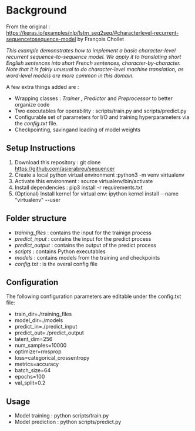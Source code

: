 # Background

From the original : https://keras.io/examples/nlp/lstm_seq2seq/#characterlevel-recurrent-sequencetosequence-model by François Chollet

*This example demonstrates how to implement a basic character-level recurrent sequence-to-sequence model. We apply it to translating short English sentences into short French sentences, character-by-character. Note that it is fairly unusual to do character-level machine translation, as word-level models are more common in this domain.*

A few extra things added are :

 - Wrapping classes : *Trainer , Predictor* and *Preprocessor* to better organize code
 - Two executables for operability : scripts/train.py and scripts/predict.py
 - Configurable set of parameters for I/O and training hyperparameters via the *config.txt* file.
 - Checkpointing, savingand loading of model weights

## Setup Instructions

1. Download this repository : git clone https://github.com/asierabreu/sequencer
2. Create a local python virtual environment :python3 -m venv virtualenv
3. Activate this environment : source virtualenv/bin/activate
4. Install dependencies : pip3 install -r requirements.txt
5. (Optional) Install kernel for virtual env: ipython kernel install --name "virtualenv" --user

## Folder structure

 - *training_files* : contains the input for the trainign process
 - *predict_input* : contains the input for the predict process
 - *predict_output* : contains the output of the predict process
 - *scripts* : contains Python executables
 - *models* : contains models from the training and checkpoints
 - *config.txt* : is the overal config file

## Configuration

The following configuration parameters are editable under the config.txt file:

 - train_dir=./training_files
 - model_dir=./models
 - predict_in=./predict_input
 - predict_out=./predict_output
 - latent_dim=256
 - num_samples=10000
 - optimizer=rmsprop
 - loss=categorical_crossentropy
 - metrics=accuracy
 - batch_size=64
 - epochs=100
 - val_split=0.2

## Usage 

 - Model training : python scripts/train.py
 - Model prediction : python scripts/predict.py